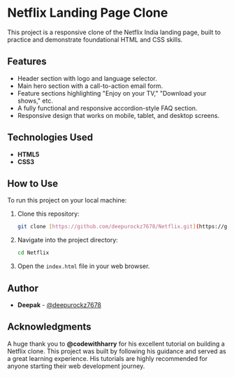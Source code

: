 # Netflix Landing Page Clone

This project is a responsive clone of the Netflix India landing page, built to practice and demonstrate foundational HTML and CSS skills.


## Features

* Header section with logo and language selector.
* Main hero section with a call-to-action email form.
* Feature sections highlighting "Enjoy on your TV," "Download your shows," etc.
* A fully functional and responsive accordion-style FAQ section.
* Responsive design that works on mobile, tablet, and desktop screens.

## Technologies Used

* **HTML5**
* **CSS3**

## How to Use

To run this project on your local machine:

1.  Clone this repository:
    ```bash
    git clone [https://github.com/deepurockz7678/Netflix.git](https://github.com/deepurockz7678/Netflix.git)
    ```
2.  Navigate into the project directory:
    ```bash
    cd Netflix
    ```
3.  Open the `index.html` file in your web browser.

## Author

* **Deepak** - [@deepurockz7678](https://github.com/deepurockz7678)

## Acknowledgments

A huge thank you to **@codewithharry** for his excellent tutorial on building a Netflix clone. This project was built by following his guidance and served as a great learning experience. His tutorials are highly recommended for anyone starting their web development journey.
